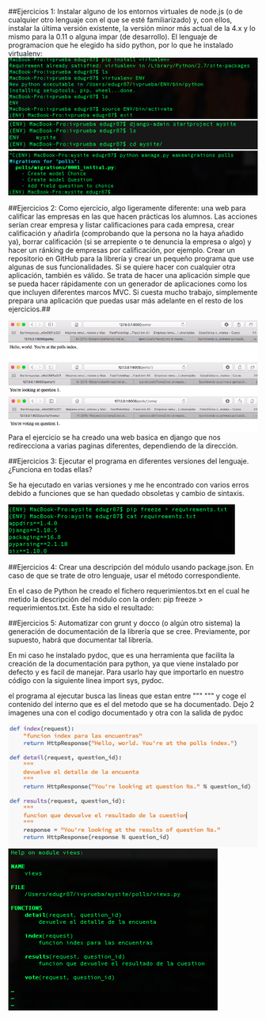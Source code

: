 ##Ejercicios 1: Instalar alguno de los entornos virtuales de node.js (o de cualquier otro lenguaje con el que se esté familiarizado) y, con ellos, instalar la última versión existente, la versión minor más actual de la 4.x y lo mismo para la 0.11 o alguna impar (de desarrollo).
El lenguaje de programacion que he elegido ha sido python, por lo que he instalado virtualenv:
![proceso instalación](/tema2/captura1.png)
![proceso instalación](/tema2/captura2.png)
![proceso instalación](/tema2/captura3.png)


##Ejercicios 2: Como ejercicio, algo ligeramente diferente: una web para calificar las empresas en las que hacen prácticas los alumnos. Las acciones serían crear empresa y listar calificaciones para cada empresa, crear calificación y añadirla (comprobando que la persona no la haya añadido ya), borrar calificación (si se arrepiente o te denuncia la empresa o algo) y hacer un ránking de empresas por calificación, por ejemplo. Crear un repositorio en GitHub para la librería y crear un pequeño programa que use algunas de sus funcionalidades. Si se quiere hacer con cualquier otra aplicación, también es válido. Se trata de hacer una aplicación simple que se pueda hacer rápidamente con un generador de aplicaciones como los que incluyen diferentes marcos MVC. Si cuesta mucho trabajo, simplemente prepara una aplicación que puedas usar más adelante en el resto de los ejercicios.##

![Aplicacion funcionando](/tema2/captura4.png)
![Aplicacion funcionando](/tema2/captura5.png)
![Aplicacion funcionando](/tema2/captura6.png)
Para el ejercicio se ha creado una web basica en django que nos redirecciona a varias paginas diferentes, dependiendo de la dirección.

##Ejercicios 3: Ejecutar el programa en diferentes versiones del lenguaje. ¿Funciona en todas ellas?

Se ha ejecutado en varias versiones y me he encontrado con varios erros debido a funciones que se han quedado obsoletas y cambio de sintaxis.

![Archivo requirements.txt](/tema2/captura7.png)

##Ejercicios 4: Crear una descripción del módulo usando package.json. En caso de que se trate de otro lenguaje, usar el método correspondiente.

En el caso de Python he creado el fichero requerimientos.txt en el cual he metido la descripción del módulo con la orden: pip freeze > requerimientos.txt. Este ha sido el resultado:


##Ejercicios 5: Automatizar con grunt y docco (o algún otro sistema) la generación de documentación de la librería que se cree. Previamente, por supuesto, habrá que documentar tal librería.

En mi caso he instalado pydoc, que es una herramienta que facilita la creación de la documentación para python, ya que viene instalado por defecto y es facil de manejar. Para usarlo hay que importarlo en nuestro código con la siguiente línea import sys, pydoc.

el programa al ejecutar busca las lineas que estan entre """ """ y coge el contenido del interno que es el del metodo que se ha documentado. Dejo 2 imagenes una con el codigo documentado y otra con la salida de pydoc

![pydoc](/tema2/captura8.png)
![pydoc](/tema2/captura9.png)
